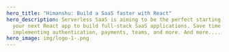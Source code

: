 ```yaml
---
hero_title: "Himanshu: Build a SaaS faster with React"
hero_description: Serverless SaaS is aiming to be the perfect starting point for
  your next React app to build full-stack SaaS applications. Save time and skip
  implementing authentication, payments, teams, and more. And more.....
hero_image: img/logo-1-.png
---
```

